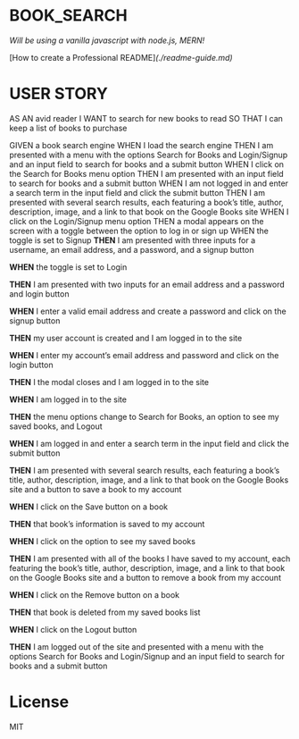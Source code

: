 # BOOK_SEARCH


*Will be using a vanilla javascript with node.js, MERN!*

[How to create a Professional README]*(./readme-guide.md)*

# USER STORY
AS AN avid reader
I WANT to search for new books to read
SO THAT I can keep a list of books to purchase

GIVEN a book search engine
WHEN I load the search engine
THEN I am presented with a menu with the options Search for Books and Login/Signup and an input field to search for books and a submit button
WHEN I click on the Search for Books menu option
THEN I am presented with an input field to search for books and a submit button
WHEN I am not logged in and enter a search term in the input field and click the submit button
THEN I am presented with several search results, each featuring a book’s title, author, description, image, and a link to that book on the Google Books site
WHEN I click on the Login/Signup menu option
THEN a modal appears on the screen with a toggle between the option to log in or sign up
WHEN the toggle is set to Signup
__THEN__ I am presented with three inputs for a username, an email address, and a password, and a signup button

__WHEN__ the toggle is set to Login

__THEN__ I am presented with two inputs for an email address and a password and login button

__WHEN__ I enter a valid email address and create a password and click on the signup button

__THEN__ my user account is created and I am logged in to the site

__WHEN__ I enter my account’s email address and password and click on the login button

__THEN__ I the modal closes and I am logged in to the site

__WHEN__ I am logged in to the site

__THEN__ the menu options change to Search for Books, an option to see my saved books, and Logout

__WHEN__ I am logged in and enter a search term in the input field and click the submit button

__THEN__ I am presented with several search results, each featuring a book’s title, author, description, image, and a link to that book on the Google Books site and a button to save a book to my account

__WHEN__ I click on the Save button on a book

__THEN__ that book’s information is saved to my account

__WHEN__ I click on the option to see my saved books

__THEN__ I am presented with all of the books I have saved to my account, each featuring the book’s title, author, description, image, and a link to that book on the Google Books site and a button to remove a book from my account

__WHEN__ I click on the Remove button on a book

__THEN__ that book is deleted from my saved books list

__WHEN__ I click on the Logout button

__THEN__ I am logged out of the site and presented with a menu with the options Search for Books and Login/Signup and an input field to search for books and a submit button  


# License
MIT
